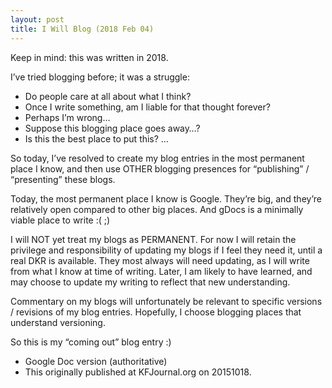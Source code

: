 ```yaml
---
layout: post
title: I Will Blog (2018 Feb 04)
---
```


Keep in mind: this was written in 2018.

I’ve tried blogging before; it was a struggle:
* Do people care at all about what I think?
* Once I write something, am I liable for that thought forever?
* Perhaps I’m wrong…
* Suppose this blogging place goes away…?
* Is this the best place to put this?
…

So today, I’ve resolved to create my blog entries in the most
permanent place I know, and then use OTHER blogging presences for
“publishing” / “presenting” these blogs. 

Today, the most permanent place I know is Google. They’re big, and
they’re relatively open compared to other big places. And gDocs is a
minimally viable place to write :( ;)

I will NOT yet treat my blogs as PERMANENT. For now I will retain the
privilege and responsibility of updating my blogs if I feel they need
it, until a real DKR is available. They most always will need
updating, as I will write from what I know at time of writing. Later,
I am likely to have learned, and may choose to update my writing to
reflect that new understanding.

Commentary on my blogs will unfortunately be relevant to specific
versions / revisions of my blog entries. Hopefully, I choose blogging
places that understand versioning.

So this is my “coming out” blog entry :)

* Google Doc version (authoritative)
* This originally published at KFJournal.org on 20151018. 

